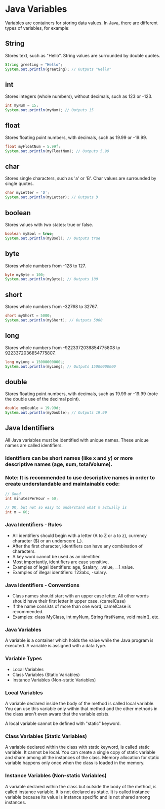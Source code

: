 
# Java Variables

Variables are containers for storing data values. In Java, there are different types of variables, for example:

## String

Stores text, such as "Hello". String values are surrounded by double quotes.

```java
String greeting = "Hello";
System.out.println(greeting); // Outputs "Hello"
```

## int

Stores integers (whole numbers), without decimals, such as 123 or -123.

```java
int myNum = 15;
System.out.println(myNum); // Outputs 15
```

## float

Stores floating point numbers, with decimals, such as 19.99 or -19.99.

```java
float myFloatNum = 5.99f; 
System.out.println(myFloatNum); // Outputs 5.99
```

## char

Stores single characters, such as 'a' or 'B'. Char values are surrounded by single quotes.

```java
char myLetter = 'D';
System.out.println(myLetter); // Outputs D
```

## boolean

Stores values with two states: true or false.

```java
boolean myBool = true;
System.out.println(myBool); // Outputs true
```

## byte

Stores whole numbers from -128 to 127.

```java
byte myByte = 100;
System.out.println(myByte); // Outputs 100
```

## short

Stores whole numbers from -32768 to 32767.

```java
short myShort = 5000;
System.out.println(myShort); // Outputs 5000
```

## long

Stores whole numbers from -9223372036854775808 to 9223372036854775807.

```java
long myLong = 15000000000L;
System.out.println(myLong); // Outputs 15000000000
```

## double

Stores floating point numbers, with decimals, such as 19.99 or -19.99 (note the double use of the decimal point).

```java
double myDouble = 19.99d;
System.out.println(myDouble); // Outputs 19.99
```

## Java Identifiers

All Java variables must be identified with unique names. These unique names are called identifiers.

### Identifiers can be short names (like x and y) or more descriptive names (age, sum, totalVolume).

### Note: It is recommended to use descriptive names in order to create understandable and maintainable code:

```java
// Good
int minutesPerHour = 60;

// OK, but not so easy to understand what m actually is
int m = 60;
```

### Java Identifiers - Rules

- All identifiers should begin with a letter (A to Z or a to z), currency character ($) or an underscore (_).
- After the first character, identifiers can have any combination of characters.
- A key word cannot be used as an identifier.
- Most importantly, identifiers are case sensitive.
- Examples of legal identifiers: age, $salary, _value, __1_value.
- Examples of illegal identifiers: 123abc, -salary.

### Java Identifiers - Conventions

- Class names should start with an upper case letter. All other words should have their first letter in upper case. (camelCase)
- If the name consists of more than one word, camelCase is recommended.
- Examples: class MyClass, int myNum, String firstName, void main(), etc.

### Java Variables

A variable is a container which holds the value while the Java program is executed. A variable is assigned with a data type.

### Variable Types

- Local Variables
- Class Variables (Static Variables)
- Instance Variables (Non-static Variables)

### Local Variables

A variable declared inside the body of the method is called local variable. You can use this variable only within that method and the other methods in the class aren't even aware that the variable exists.

A local variable cannot be defined with "static" keyword.

### Class Variables (Static Variables)

A variable declared within the class with static keyword, is called static variable. It cannot be local. You can create a single copy of static variable and share among all the instances of the class. Memory allocation for static variable happens only once when the class is loaded in the memory.

### Instance Variables (Non-static Variables)

A variable declared within the class but outside the body of the method, is called instance variable. It is not declared as static. It is called instance variable because its value is instance specific and is not shared among instances.
